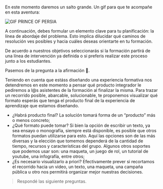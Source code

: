 En este momento daremos un salto grande. Un gif para que te acompañe en esta aventura:

<img src="https://gph.is/1haaRyt" alt="GIF PRINCE OF PERSIA" width="auto" height="auto">

A continuación, debes formular un elemento clave para tu planificación: la línea de abordaje del problema. Esto implica dilucidar qué caminos de resolución ves posibles y hacia cuáles deseas orientarte en tu formación.

De acuerdo a nuestros objetivos seleccionarás si la formación partirá de una línea de intervención ya definida o si preferis realizar este proceso junto a los estudiantes. 

Pasemos de la pregunta a la afirmación :muscle:.

Teniendo en cuenta que estáss diseñando una experiencia formativa nos detendremos en este momento a pensar qué producto integrador le pediremos a l@s asistentes de la formación al finalizar la misma. Para trazar un recorrido posible, abarcable, solucionable, te proponemos visualizar qué formato esperás que tenga el producto final de la experiencia de aprendizaje que estamos diseñando. 

* ¿Habrá producto final? La solución tomará forma de un “producto” más o menos concreto;
* ¿Qué formato puede tomar?  Si bien la opción de escribir un texto, ya sea ensayo o monografía, siempre está disponible, es posible que otros formatos puedan utilizarse para esto. Aquí las opciones son de las más diversas y la elección que tomemos dependerá de la cantidad de tiempo, recursos y características del grupo. Algunos otros soportes que podemos usar son: una maqueta, un juego de rol, un tutorial de youtube, una infografía, entre otros;
* ¿Es necesario visualizarlo a priori? Efectivamente prever si recortamos el recorrido hacia un video, un texto, una maqueta, una campaña pública u otro nos permitirá organizar mejor nuestras decisiones.


> Respondé las siguiente preguntas.
